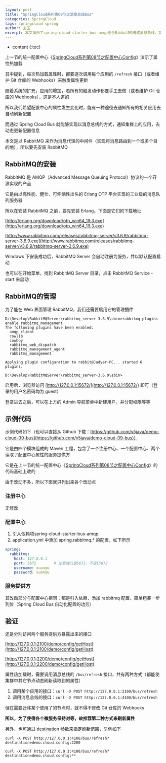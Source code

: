 ```yaml
---
layout: post
title: "SpringCloud系列第09节之消息总线Bus"
categories: SpringCloud
tags: springcloud spring
author: 玄玉
excerpt: 本文演示了spring-cloud-starter-bus-amqp结合RabbitMQ搭建消息总线，实现集群上应用读取的属性自动化更新。
---
```


* content
{:toc}


上一节的统一配置中心《[SpringCloud系列第08节之配置中心Config](https://jadyer.cn/2017/04/17/springcloud-config/)》演示了属性热加载

其中提到，每次热加载属性时，都要逐次调用每个应用的 `/refresh` 接口（或者维护 Git 仓库的 Webhooks）来触发属性更新

随着系统的扩充，应用的增加，若所有的触发动作都要手工去做（或者维护 Git 仓库的 Webhooks），这是不人道的

所以我们希望配置中心的属性发生变化时，能有一种途径去通知所有的相关应用去自动刷新配置

而通过 Spring Cloud Bus 就能够实现以消息总线的方式，通知集群上的应用，去动态更新配置信息

本文是以 RabbitMQ 来作为消息代理的中间件（实现将消息路由到一个或多个目的地），所以要先安装 RabbitMQ

## RabbitMQ的安装

RabbitMQ 是 AMQP（Advanced Message Queuing Protocol）协议的一个开源实现的产品

它是由以高性能、健壮、可伸缩性出名的 Erlang OTP 平台实现的工业级的消息队列服务器

所以在安装 RabbitMQ 之前，要先安装 Erlang，下面是它们的下载地址

[http://erlang.org/download/otp_win64_19.3.exe](http://erlang.org/download/otp_win64_19.3.exe)

[http://www.rabbitmq.com/releases/rabbitmq-server/v3.6.9/rabbitmq-server-3.6.9.exe](http://www.rabbitmq.com/releases/rabbitmq-server/v3.6.9/rabbitmq-server-3.6.9.exe)

Windows 下安装成功后，RabbitMQ Server 会自动注册为服务，并以默认配置启动

也可以在开始菜单，找到 RabbitMQ Server 目录，点击 RabbitMQ Service - start 来启动

## RabbitMQ的管理

为了能在 Web 界面管理 RabbitMQ，我们还需要启用它的管理插件

```
D:\Develop\RabbitMQServer\rabbitmq_server-3.6.9\sbin>rabbitmq-plugins enable rabbitmq_management
The following plugins have been enabled:
  amqp_client
  cowlib
  cowboy
  rabbitmq_web_dispatch
  rabbitmq_management_agent
  rabbitmq_management

Applying plugin configuration to rabbit@Jadyer-PC... started 6 plugins.

D:\Develop\RabbitMQServer\rabbitmq_server-3.6.9\sbin>
```

启用后，浏览器访问 [http://127.0.0.1:15672/](http://127.0.0.1:15672/) 即可（登录的用户名密码均为 guest）

登录进去之后，可以在上方的 Admin 导航菜单中新建用户，并分配权限等等

## 示例代码

示例代码如下（也可以直接从 Github 下载：[https://github.com/v5java/demo-cloud-09-bus](https://github.com/v5java/demo-cloud-09-bus)）

它是由四个模块组成的 Maven 工程，包含了一个注册中心、一个配置中心、两个读取了配置中心属性的服务提供方

它是在上一节的统一配置中心《[SpringCloud系列第08节之配置中心Config](https://jadyer.cn/2017/04/17/springcloud-config/)》的代码基础上改的

由于改动不多，所以下面就只列出来各个改动点

### 注册中心

无修改

### 配置中心

1. 引入依赖项spring-cloud-starter-bus-amqp
2. application.yml 中添加 spring.rabbitmq.* 的配置，如下所示

```yml
spring:
  rabbitmq:
    host: 127.0.0.1
    port: 5672        # 注意端口是5672，不是15672
    username: xuanyu
    password: xuanyu
```

### 服务提供方

其改动部分与配置中心相同：都是引入依赖，添加 rabbitmq 配置，简单粗暴一步到位（Spring Cloud Bus 自动化配置的功劳）

## 验证

还是分别访问两个服务提供方暴露出来的接口

[http://127.0.0.1:2100/demo/config/getHost](http://127.0.0.1:2100/demo/config/getHost)

[http://127.0.0.1:2200/demo/config/getHost](http://127.0.0.1:2200/demo/config/getHost)

属性热加载时，需要调用消息总线的 `/bus/refresh` 接口，共有两种方式（都能使集群中其它节点动态刷新读取到的属性）

1. 调用某个应用的接口：`curl -X POST http://127.0.0.1:2100/bus/refresh`
2. 调用消息总线的接口：`curl -X POST http://127.0.0.1:4100/bus/refresh`

但在需要迁移某个使用了的节点时，就不得不修改 Git 仓库的 Webhooks

**所以，为了使得各个微服务保持对等，故推荐第二种方式来刷新属性**

另外，也可通过 destination 参数来指定刷新范围，举例如下

`curl -X POST http://127.0.0.1:4100/bus/refresh?destination=demo.cloud.config:2200`

`curl -X POST http://127.0.0.1:4100/bus/refresh?destination=demo.cloud.config:**`